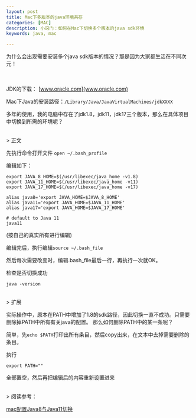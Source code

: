 ```yaml
---
layout: post
title: Mac下多版本的java环境共存
categories: [MAC]
description: 小窍门：如何在Mac下切换多个版本的java sdk环境
keywords: java, mac

---
```


为什么会出现需要安装多个java sdk版本的情况？那是因为大家都生活在不同次元！
<br/><br/><br/>

JDK的下载：
[www.oracle.com](www.oracle.com)

Mac下Java的安装路径：`/Library/Java/JavaVirtualMachines/jdkXXXX`

多年的使用，我的电脑中存在了jdk1.8，jdk11，jdk17三个版本，那么在具体项目中切换到所需的环境呢？

<br/>
> 正文

先执行命令打开文件 `open ~/.bash_profile`


编辑如下：

```
export JAVA_8_HOME=$(/usr/libexec/java_home -v1.8)
export JAVA_11_HOME=$(/usr/libexec/java_home -v11)
export JAVA_17_HOME=$(/usr/libexec/java_home -v17)
 
alias java8='export JAVA_HOME=$JAVA_8_HOME'
alias java11='export JAVA_HOME=$JAVA_11_HOME'
alias java17='export JAVA_HOME=$JAVA_17_HOME'
 
# default to Java 11
java11
```
(按自己的真实所有进行编辑)

编辑完后，执行编辑`source ~/.bash_file`


然后每次需要改变时，编辑.bash_file最后一行，再执行一次就OK。

检查是否切换成功

`java -version`

<br/>
> 扩展

实际操作中，原本在PATH中增加了1.8的sdk路径，因此切换一直不成功。只需要删除掉PATH中所有有关java的配置。
那么如何删除PATH中的某一条呢？

简单，先`echo $PATH`打印出所有条目，然后copy出来，在文本中去掉需要删除的条目。

执行
```
export PATH=""
```
全部置空，然后再把编辑后的内容重新设置进来

<br/>
> 阅读参考：

[mac配置Java8与Java11切换](https://www.jianshu.com/p/9de5c648b2e4)